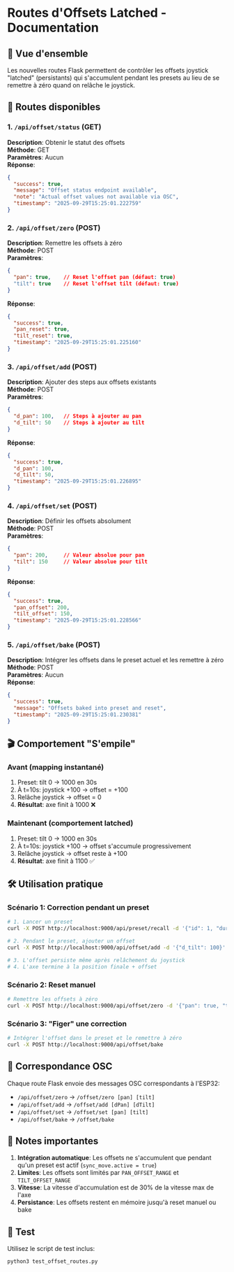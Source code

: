 # Routes d'Offsets Latched - Documentation

## 🎯 Vue d'ensemble

Les nouvelles routes Flask permettent de contrôler les offsets joystick "latched" (persistants) qui s'accumulent pendant les presets au lieu de se remettre à zéro quand on relâche le joystick.

## 🔧 Routes disponibles

### 1. `/api/offset/status` (GET)
**Description**: Obtenir le statut des offsets  
**Méthode**: GET  
**Paramètres**: Aucun  
**Réponse**:
```json
{
  "success": true,
  "message": "Offset status endpoint available",
  "note": "Actual offset values not available via OSC",
  "timestamp": "2025-09-29T15:25:01.222759"
}
```

### 2. `/api/offset/zero` (POST)
**Description**: Remettre les offsets à zéro  
**Méthode**: POST  
**Paramètres**:
```json
{
  "pan": true,    // Reset l'offset pan (défaut: true)
  "tilt": true    // Reset l'offset tilt (défaut: true)
}
```
**Réponse**:
```json
{
  "success": true,
  "pan_reset": true,
  "tilt_reset": true,
  "timestamp": "2025-09-29T15:25:01.225160"
}
```

### 3. `/api/offset/add` (POST)
**Description**: Ajouter des steps aux offsets existants  
**Méthode**: POST  
**Paramètres**:
```json
{
  "d_pan": 100,   // Steps à ajouter au pan
  "d_tilt": 50    // Steps à ajouter au tilt
}
```
**Réponse**:
```json
{
  "success": true,
  "d_pan": 100,
  "d_tilt": 50,
  "timestamp": "2025-09-29T15:25:01.226895"
}
```

### 4. `/api/offset/set` (POST)
**Description**: Définir les offsets absolument  
**Méthode**: POST  
**Paramètres**:
```json
{
  "pan": 200,     // Valeur absolue pour pan
  "tilt": 150     // Valeur absolue pour tilt
}
```
**Réponse**:
```json
{
  "success": true,
  "pan_offset": 200,
  "tilt_offset": 150,
  "timestamp": "2025-09-29T15:25:01.228566"
}
```

### 5. `/api/offset/bake` (POST)
**Description**: Intégrer les offsets dans le preset actuel et les remettre à zéro  
**Méthode**: POST  
**Paramètres**: Aucun  
**Réponse**:
```json
{
  "success": true,
  "message": "Offsets baked into preset and reset",
  "timestamp": "2025-09-29T15:25:01.230381"
}
```

## 🎬 Comportement "S'empile"

### Avant (mapping instantané)
1. Preset: tilt 0 → 1000 en 30s
2. À t=10s: joystick +100 → offset = +100
3. Relâche joystick → offset = 0
4. **Résultat**: axe finit à 1000 ❌

### Maintenant (comportement latched)
1. Preset: tilt 0 → 1000 en 30s
2. À t=10s: joystick +100 → offset s'accumule progressivement
3. Relâche joystick → offset reste à +100
4. **Résultat**: axe finit à 1100 ✅

## 🛠️ Utilisation pratique

### Scénario 1: Correction pendant un preset
```bash
# 1. Lancer un preset
curl -X POST http://localhost:9000/api/preset/recall -d '{"id": 1, "duration": 30}'

# 2. Pendant le preset, ajouter un offset
curl -X POST http://localhost:9000/api/offset/add -d '{"d_tilt": 100}'

# 3. L'offset persiste même après relâchement du joystick
# 4. L'axe termine à la position finale + offset
```

### Scénario 2: Reset manuel
```bash
# Remettre les offsets à zéro
curl -X POST http://localhost:9000/api/offset/zero -d '{"pan": true, "tilt": true}'
```

### Scénario 3: "Figer" une correction
```bash
# Intégrer l'offset dans le preset et le remettre à zéro
curl -X POST http://localhost:9000/api/offset/bake
```

## 🔗 Correspondance OSC

Chaque route Flask envoie des messages OSC correspondants à l'ESP32:

- `/api/offset/zero` → `/offset/zero [pan] [tilt]`
- `/api/offset/add` → `/offset/add [dPan] [dTilt]`
- `/api/offset/set` → `/offset/set [pan] [tilt]`
- `/api/offset/bake` → `/offset/bake`

## 📝 Notes importantes

1. **Intégration automatique**: Les offsets ne s'accumulent que pendant qu'un preset est actif (`sync_move.active = true`)
2. **Limites**: Les offsets sont limités par `PAN_OFFSET_RANGE` et `TILT_OFFSET_RANGE`
3. **Vitesse**: La vitesse d'accumulation est de 30% de la vitesse max de l'axe
4. **Persistance**: Les offsets restent en mémoire jusqu'à reset manuel ou bake

## 🧪 Test

Utilisez le script de test inclus:
```bash
python3 test_offset_routes.py
```
